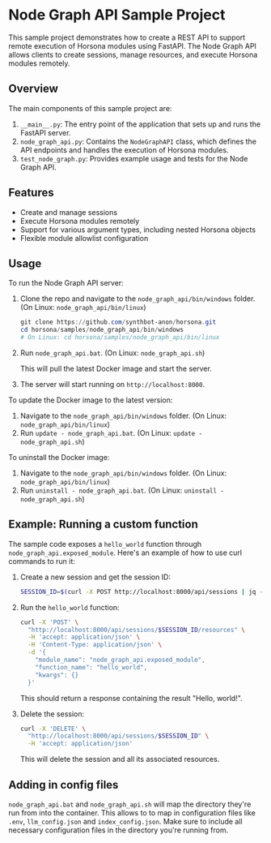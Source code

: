 # Node Graph API Sample Project

This sample project demonstrates how to create a REST API to support remote execution of Horsona modules using FastAPI. The Node Graph API allows clients to create sessions, manage resources, and execute Horsona modules remotely.

## Overview

The main components of this sample project are:

1. `__main__.py`: The entry point of the application that sets up and runs the FastAPI server.
2. `node_graph_api.py`: Contains the `NodeGraphAPI` class, which defines the API endpoints and handles the execution of Horsona modules.
3. `test_node_graph.py`: Provides example usage and tests for the Node Graph API.

## Features

- Create and manage sessions
- Execute Horsona modules remotely
- Support for various argument types, including nested Horsona objects
- Flexible module allowlist configuration

## Usage

To run the Node Graph API server:

1. Clone the repo and navigate to the `node_graph_api/bin/windows` folder. (On Linux: `node_graph_api/bin/linux`)

   ```powershell
   git clone https://github.com/synthbot-anon/horsona.git
   cd horsona/samples/node_graph_api/bin/windows
   # On Linux: cd horsona/samples/node_graph_api/bin/linux
   ```

2. Run `node_graph_api.bat`. (On Linux: `node_graph_api.sh`)

   This will pull the latest Docker image and start the server.

3. The server will start running on `http://localhost:8000`.

To update the Docker image to the latest version:

1. Navigate to the `node_graph_api/bin/windows` folder. (On Linux: `node_graph_api/bin/linux`)
2. Run `update - node_graph_api.bat`. (On Linux: `update - node_graph_api.sh`)

To uninstall the Docker image:

1. Navigate to the `node_graph_api/bin/windows` folder. (On Linux: `node_graph_api/bin/linux`)
2. Run `uninstall - node_graph_api.bat`. (On Linux: `uninstall - node_graph_api.sh`)

## Example: Running a custom function

The sample code exposes a `hello_world` function through `node_graph_api.exposed_module`. Here's an example of how to use curl commands to run it:

1. Create a new session and get the session ID:

   ```bash
   SESSION_ID=$(curl -X POST http://localhost:8000/api/sessions | jq -r '.session_id')
   ```

2. Run the `hello_world` function:

   ```bash
   curl -X 'POST' \
     "http://localhost:8000/api/sessions/$SESSION_ID/resources" \
     -H 'accept: application/json' \
     -H 'Content-Type: application/json' \
     -d '{
       "module_name": "node_graph_api.exposed_module",
       "function_name": "hello_world",
       "kwargs": {}
     }'
   ```

   This should return a response containing the result "Hello, world!".


3. Delete the session:

   ```bash
   curl -X 'DELETE' \
     "http://localhost:8000/api/sessions/$SESSION_ID" \
     -H 'accept: application/json'
   ```

   This will delete the session and all its associated resources.

## Adding in config files

`node_graph_api.bat` and `node_graph_api.sh` will map the directory they're run from into the container. This allows to to map in configuration files like `.env`, `llm_config.json` and `index_config.json`. Make sure to include all necessary configuration files in the directory you're running from.
